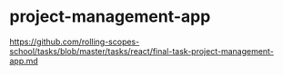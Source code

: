 # project-management-app
https://github.com/rolling-scopes-school/tasks/blob/master/tasks/react/final-task-project-management-app.md
